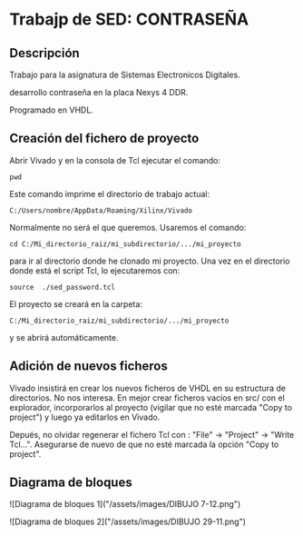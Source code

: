 # Trabajp de SED: CONTRASEÑA

## Descripción

Trabajo para la asignatura de Sistemas Electronicos Digitales.

desarrollo contraseña en la placa Nexys 4 DDR.

Programado en VHDL.

## Creación del fichero de proyecto

Abrir Vivado y en la consola de Tcl ejecutar el comando:

```
pwd
```

Este comando imprime el directorio de trabajo actual:

```
C:/Users/nombre/AppData/Roaming/Xilinx/Vivado
```

Normalmente no será el que queremos. Usaremos el comando:

```
cd C:/Mi_directorio_raiz/mi_subdirectorio/.../mi_proyecto
```

para ir al directorio donde he clonado mi proyecto. Una vez en el directorio
donde está el script Tcl, lo ejecutaremos con:

```
source  ./sed_password.tcl
```

El proyecto se creará en la carpeta:

```
C:/Mi_directorio_raiz/mi_subdirectorio/.../mi_proyecto
```

y se abrirá automáticamente.

## Adición de nuevos ficheros

Vivado insistirá en crear los nuevos ficheros de VHDL en su estructura de
directorios. No nos interesa. En mejor crear ficheros vacíos en src/ con el
explorador, incorporarlos al proyecto (vigilar que no esté marcada "Copy to
project") y luego ya editarlos en Vivado.

Depués, no olvidar regenerar el fichero Tcl con : "File" -> "Project" -> "Write Tcl...". Asegurarse
de nuevo de que no esté marcada la opción "Copy to project".

## Diagrama de bloques

![Diagrama de bloques 1]("/assets/images/DIBUJO 7-12.png")

![Diagrama de bloques 2]("/assets/images/DIBUJO 29-11.png")
